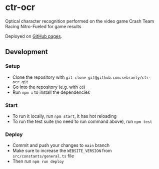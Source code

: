 # ctr-ocr
Optical character recognition performed on the video game Crash Team Racing Nitro-Fueled for game results

Deployed on [GitHub pages](https://sebranly.github.io/ctr-ocr).

## Development

### Setup

- Clone the repository with `git clone git@github.com:sebranly/ctr-ocr.git`
- Go into the repository (e.g. with `cd`)
- Run `npm i` to install the dependencies

### Start

- To run it locally, run `npm start`, it has hot reloading
- To run the test suite (no need to run command above), run `npm test`

### Deploy

- Commit and push your changes to `main` branch
- Make sure to increase the `WEBSITE_VERSION` from `src/constants/general.ts` file
- Then run `npm run deploy`
